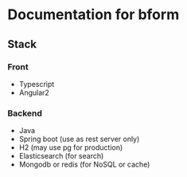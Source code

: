 # Documentation for bform

## Stack

### Front

- Typescript
- Angular2

### Backend

- Java
- Spring boot (use as rest server only)
- H2 (may use pg for production)
- Elasticsearch (for search)
- Mongodb or redis (for NoSQL or cache)